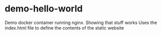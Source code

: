# demo-hello-world
Demo docker container running nginx. Showing that stuff works
Uses the index.html file to define the contents of the static website
